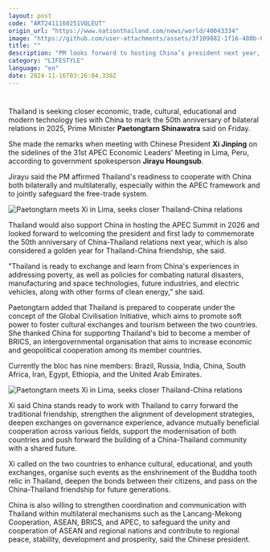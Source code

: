 ```yaml
---
layout: post
code: "ART2411160251VQLEUT"
origin_url: "https://www.nationthailand.com/news/world/40043334"
image: "https://github.com/user-attachments/assets/3f109882-1f16-480b-8708-6ae152023cf9"
title: ""
description: "PM looks forward to hosting China’s president next year, to mark 50th anniversary of diplomatic ties"
category: "LIFESTYLE"
language: "en"
date: 2024-11-16T03:26:04.330Z
---
```


# 









Thailand is seeking closer economic, trade, cultural, educational and modern technology ties with China to mark the 50th anniversary of bilateral relations in 2025, Prime Minister **Paetongtarn Shinawatra** said on Friday.

She made the remarks when meeting with Chinese President **Xi Jinping** on the sidelines of the 31st APEC Economic Leaders' Meeting in Lima, Peru, according to government spokesperson **Jirayu Houngsub**.

Jirayu said the PM affirmed Thailand's readiness to cooperate with China both bilaterally and multilaterally, especially within the APEC framework and to jointly safeguard the free-trade system.

  ![Paetongtarn meets Xi in Lima, seeks closer Thailand-China relations](https://github.com/user-attachments/assets/5a58b8e9-98ef-4fc3-89e7-142f919e8c2f)

Thailand would also support China in hosting the APEC Summit in 2026 and looked forward to welcoming the president and first lady to commemorate the 50th anniversary of China-Thailand relations next year, which is also considered a golden year for Thailand-China friendship, she said.

"Thailand is ready to exchange and learn from China's experiences in addressing poverty, as well as policies for combating natural disasters, manufacturing and space technologies, future industries, and electric vehicles, along with other forms of clean energy,” she said.

Paetongtarn added that Thailand is prepared to cooperate under the concept of the Global Civilisation Initiative, which aims to promote soft power to foster cultural exchanges and tourism between the two countries. She thanked China for supporting Thailand's bid to become a member of BRICS, an intergovernmental organisation that aims to increase economic and geopolitical cooperation among its member countries.

Currently the bloc has nine members: Brazil, Russia, India, China, South Africa, Iran, Egypt, Ethiopia, and the United Arab Emirates.

  ![Paetongtarn meets Xi in Lima, seeks closer Thailand-China relations](https://github.com/user-attachments/assets/dcb78d3b-215f-4e0e-ab04-dc3388617e09)

Xi said China stands ready to work with Thailand to carry forward the traditional friendship, strengthen the alignment of development strategies, deepen exchanges on governance experience, advance mutually beneficial cooperation across various fields, support the modernisation of both countries and push forward the building of a China-Thailand community with a shared future.

Xi called on the two countries to enhance cultural, educational, and youth exchanges, organise such events as the enshrinement of the Buddha tooth relic in Thailand, deepen the bonds between their citizens, and pass on the China-Thailand friendship for future generations.

China is also willing to strengthen coordination and communication with Thailand within multilateral mechanisms such as the Lancang-Mekong Cooperation, ASEAN, BRICS, and APEC, to safeguard the unity and cooperation of ASEAN and regional nations and contribute to regional peace, stability, development and prosperity, said the Chinese president.